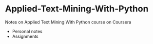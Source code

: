 # Applied-Text-Mining-With-Python
Notes on Applied Text Mining With Python course on Coursera
- Personal notes
- Assignments
